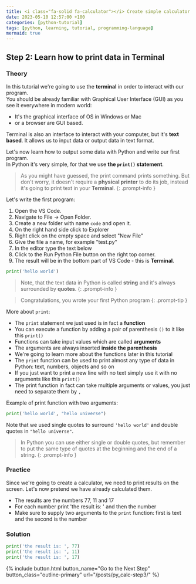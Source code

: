 ```yaml
--- 
title: <i class="fa-solid fa-calculator"></i> Create simple calculator - Step 2
date: 2023-05-10 12:57:00 +100
categories: [python-tutorial]
tags: [python, learning, tutorial, programming-language]
mermaid: true
---
```


## Step 2: Learn how to print data in Terminal

### Theory

In this tutorial we're going to use the **terminal** in order to interact with our program.  
You should be already familiar with Graphical User Interface (GUI) as you see it everywhere in modern world: 
- It's the graphical interface of OS  in Windows or Mac
- or a browser are GUI based.  

Terminal is also an interface to interact with your computer, but it's **text based**. It allows us to input data or output data in text format. 

Let's now learn how to output some data with Python and write our first program.  
In Python it's very simple, for that we use **the `print()` statement**.

> As you might have guessed, the print command prints something. But don't worry, it doesn't require a **physical printer** to do its job, instead it's going to print text in your **Terminal**.
{: .prompt-info }

Let's write the first program:
1. Open the VS Code.
2. Navigate to File -> Open Folder. 
3. Create a new folder with name `code` and open it.
4. On the right hand side click to Explorer
5. Right click on the empty space and select "New File"
6. Give the file a name, for example "test.py"
7. In the editor type the text below 
8. Click to the Run Python File button on the right top corner.
9. The result will be in the bottom part of VS Code - this is **Terminal**.

```python
print('hello world') 
```

> Note, that the text data in Python is called **string** and it's always surrounded by **quotes**.
{: .prompt-info }

> Congratulations, you wrote your first Python program 
{: .prompt-tip }

More about `print`:
- The `print` statement we just used is in fact a **function**
- You can execute a function by adding a pair of parenthesis `()` to it like this `print()`
- Functions can take input values which are called **arguments**
- The arguments are always inserted **inside the parenthesis**
- We're going to learn more about the functions later in this tutorial
- The `print` function can be used to print almost any type of data in Python: text, numbers, objects and so on
- If you just want to print a new line with no text simply use it with no arguments like this `print()`
- The print function in fact can take multiple arguments or values, you just need to separate them by `,`

Example of print function with two arguments:

```python
print('hello world', "hello universe") 
```

Note that we used single quotes to surround `'hello world'` and double quotes in `"hello universe"`. 
> In Python you can use either single or double quotes, but remember to put the same type of quotes at the beginning and the end of a string.
{: .prompt-info }

### Practice 

Since we're going to create a calculator, we need to print results on the screen. Let's now pretend we have already calculated them. 

- The results are the numbers 77, 11 and 17
- For each number print 'the result is: ' and then the number
- Make sure to supply two arguments to the `print` function: first is text and the second is the number

### Solution

```python
print('the result is: ', 77)
print('the result is: ', 11)
print('the result is: ', 17)
```

 {% include button.html button_name="Go to the Next Step" button_class="outline-primary" url="/posts/py_calc-step3/" %}